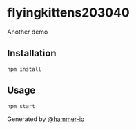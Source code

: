 # flyingkittens203040
Another demo

## Installation
`npm install`

## Usage
`npm start`

Generated by [@hammer-io](https://github.com/hammer-io/tyr)